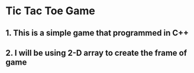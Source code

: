 # Tic Tac Toe Game

## 1. This is a simple game that programmed in C++
## 2. I will be using 2-D array to create the frame of game